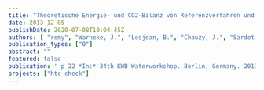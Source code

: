 ```yaml
---
title: "Theoretische Energie- und CO2-Bilanz von Referenzverfahren und HTC-Prozess bei der Entsorgung kommunaler Klärschlämme"
date: 2013-12-05
publishDate: 2020-07-08T10:04:45Z
authors: [ "remy", "Warneke, J.", "Lesjean, B.", "Chauzy, J.", "Sardet, C." ]
publication_types: ["0"]
abstract: ""
featured: false
publication: ' p 22 *In:* 34th KWB Waterworkshop. Berlin, Germany. 2013-12-05'
projects: ["htc-check"]
---
```


